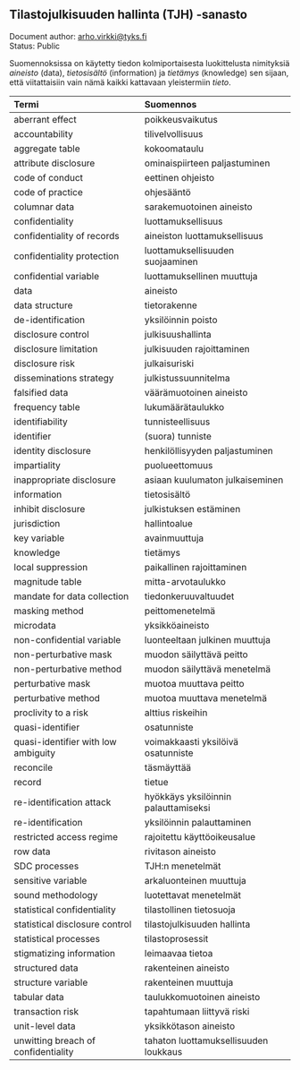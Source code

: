 
## Tilastojulkisuuden hallinta (TJH) -sanasto

Document author: <arho.virkki@tyks.fi>  
Status: Public

Suomennoksissa on käytetty tiedon kolmiportaisesta luokittelusta
nimityksiä *aineisto* (data), *tietosisältö* (information) ja *tietämys*
(knowledge) sen sijaan, että viitattaisiin vain nämä kaikki kattavaan 
yleistermiin *tieto*.

| Termi                               | Suomennos
|:------------------------------------|:-------------------------------------
| aberrant effect                     | poikkeusvaikutus
| accountability                      | tilivelvollisuus
| aggregate table                     | kokoomataulu
| attribute disclosure                | ominaispiirteen paljastuminen
| code of conduct                     | eettinen ohjeisto
| code of practice                    | ohjesääntö
| columnar data                       | sarakemuotoinen aineisto
| confidentiality                     | luottamuksellisuus
| confidentiality of records          | aineiston luottamuksellisuus
| confidentiality protection          | luottamuksellisuuden suojaaminen
| confidential variable               | luottamuksellinen muuttuja
| data                                | aineisto
| data structure                      | tietorakenne
| de-identification                   | yksilöinnin poisto
| disclosure control                  | julkisuushallinta
| disclosure limitation               | julkisuuden rajoittaminen
| disclosure risk                     | julkaisuriski
| disseminations strategy             | julkistussuunnitelma
| falsified data                      | väärämuotoinen aineisto
| frequency table                     | lukumäärätaulukko
| identifiability                     | tunnisteellisuus
| identifier                          | (suora) tunniste
| identity disclosure                 | henkilöllisyyden paljastuminen
| impartiality                        | puolueettomuus
| inappropriate disclosure            | asiaan kuulumaton julkaiseminen
| information                         | tietosisältö
| inhibit disclosure                  | julkistuksen estäminen
| jurisdiction                        | hallintoalue
| key variable                        | avainmuuttuja
| knowledge                           | tietämys
| local suppression                   | paikallinen rajoittaminen
| magnitude table                     | mitta-arvotaulukko
| mandate for data collection         | tiedonkeruuvaltuudet
| masking method                      | peittomenetelmä
| microdata                           | yksikköaineisto
| non-confidential variable           | luonteeltaan julkinen muuttuja
| non-perturbative mask               | muodon säilyttävä peitto
| non-perturbative method             | muodon säilyttävä menetelmä
| perturbative mask                   | muotoa muuttava peitto
| perturbative method                 | muotoa muuttava menetelmä
| proclivity to a risk                | alttius riskeihin
| quasi-identifier                    | osatunniste
| quasi-identifier with low ambiguity | voimakkaasti yksilöivä osatunniste
| reconcile                           | täsmäyttää
| record                              | tietue
| re-identification attack            | hyökkäys yksilöinnin palauttamiseksi
| re-identification                   | yksilöinnin palauttaminen
| restricted access regime            | rajoitettu käyttöoikeusalue
| row data                            | rivitason aineisto
| SDC processes                       | TJH:n menetelmät
| sensitive variable                  | arkaluonteinen muuttuja 
| sound methodology                   | luotettavat menetelmät
| statistical confidentiality         | tilastollinen tietosuoja
| statistical disclosure control      | tilastojulkisuuden hallinta
| statistical processes               | tilastoprosessit
| stigmatizing information            | leimaavaa tietoa
| structured data                     | rakenteinen aineisto
| structure variable                  | rakenteinen muuttuja
| tabular data                        | taulukkomuotoinen aineisto
| transaction risk                    | tapahtumaan liittyvä riski
| unit-level data                     | yksikkötason aineisto
| unwitting breach of confidentiality | tahaton luottamuksellisuuden loukkaus

